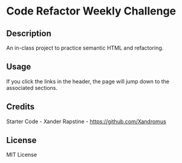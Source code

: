# Code Refactor Weekly Challenge

## Description

An in-class project to practice semantic HTML and refactoring.

## Usage

If you click the links in the header, the page will jump down to the associated sections.

## Credits

Starter Code - Xander Rapstine - https://github.com/Xandromus 

## License

MIT License
